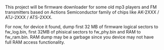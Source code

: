This project will be firmware downloader for some old mp3 players and FM
transmitters based on Actions Semiconductor family of chips like
AK-2XXX / ATJ-2XXX / ATS-2XXX.

For now, for device it found, dump first 32 MB of firmware logical sectors to
fw_log.bin, first 32MB of phisical sectors to fw_phy.bin and RAM to fw_ram.bin.
RAM dump may be a garbage since you device may not have full RAM access
functionality.
